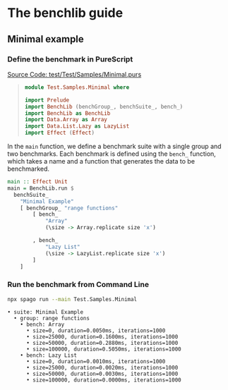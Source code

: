 # The benchlib guide

## Minimal example

### Define the benchmark in PureScript


<!-- start:code
{ 
  "file": "test/Test/Samples/Minimal.purs",
  "section": "Header",
  "link": true
}
-->
[Source Code: test/Test/Samples/Minimal.purs](test/Test/Samples/Minimal.purs)
> ```purescript
> module Test.Samples.Minimal where
> 
> import Prelude
> import BenchLib (benchGroup_, benchSuite_, bench_)
> import BenchLib as BenchLib
> import Data.Array as Array
> import Data.List.Lazy as LazyList
> import Effect (Effect)
> ```
<!-- end -->



In the `main` function, we define a benchmark suite with a single group and two benchmarks. Each benchmark is defined using the `bench_` function, which takes a name and a function that generates the data to be benchmarked.

<!-- start:code
{"file": "test/Test/Samples/Minimal.purs", "section": "Main"}
-->

```purescript
main :: Effect Unit
main = BenchLib.run $
  benchSuite_
    "Minimal Example"
    [ benchGroup_ "range functions"
        [ bench_
            "Array"
            (\size -> Array.replicate size 'x')

        , bench_
            "Lazy List"
            (\size -> LazyList.replicate size 'x')
        ]
    ]
```
<!-- end -->


### Run the benchmark from Command Line

<!-- start:run
{"cmd": "npx spago run --main Test.Samples.Minimal"}
-->
```bash
npx spago run --main Test.Samples.Minimal
```

```text
• suite: Minimal Example
  • group: range functions
    • bench: Array
      • size=0, duration=0.0050ms, iterations=1000
      • size=25000, duration=0.1600ms, iterations=1000
      • size=50000, duration=0.2880ms, iterations=1000
      • size=100000, duration=0.5050ms, iterations=1000
    • bench: Lazy List
      • size=0, duration=0.0010ms, iterations=1000
      • size=25000, duration=0.0020ms, iterations=1000
      • size=50000, duration=0.0030ms, iterations=1000
      • size=100000, duration=0.0000ms, iterations=1000
```
<!-- end -->